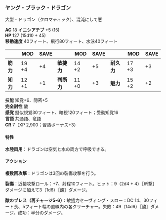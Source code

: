### ヤング・ブラック・ドラゴン
大型・ドラゴン（クロマティック）、混沌にして悪

**AC** 18 **イニシアチブ** +5 (15)  
**HP** 127 (15d10 + 45)  
**移動速度** 40フィート、飛行80フィート、水泳40フィート

|      | MOD | SAVE |      | MOD | SAVE |      | MOD | SAVE |
|------|-----|------|------|-----|------|------|-----|------|
| **筋力** | 19 +4 | +4 | **敏捷力** | 14 +2 | +5 | **耐久力** | 17 +3 | +3 |
| **知力** | 12 +1 | +1 | **判断力** | 11 +0 | +3 | **魅力** | 15 +2 | +2 |

**技能** 知覚+6、隠密+5  
**完全耐性** 酸  
**感覚** 擬似視覚30フィート、暗視120フィート；受動知覚16  
**言語** 共通語、竜語  
**CR** 7（XP 2,900；習熟ボーナス+3）

#### 特性

**水陸両用**：ドラゴンは空気と水の両方で呼吸できる。

#### アクション

**複数回攻撃**：ドラゴンは3回の裂傷攻撃を行う。

**裂傷**：近接攻撃ロール：+7、射程10フィート。ヒット：9（2d4 + 4）［斬撃］ダメージに加えて3（1d6）［酸］ダメージ。

**酸のブレス（再チャージ5-6）**：敏捷力セーヴィング・スロー：DC 14、30フィート長、5フィート幅の直線内の各クリーチャー。失敗：49（14d6）［酸］ダメージ。成功：半分のダメージ。